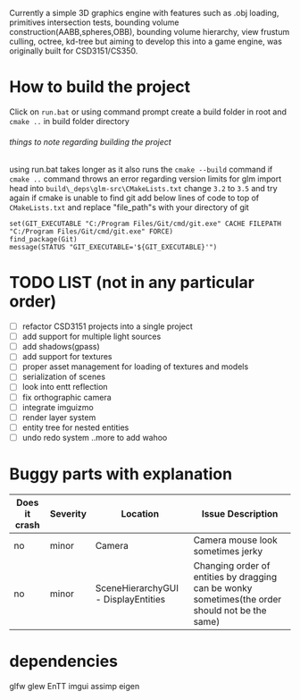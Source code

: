 Currently a simple 3D graphics engine with features such as .obj loading, primitives intersection tests, bounding volume construction(AABB,spheres,OBB), bounding volume hierarchy, view frustum culling, octree, kd-tree but aiming to develop this into a game engine, was originally built for CSD3151/CS350.

# How to build the project
Click on `run.bat` or using command prompt create a build folder in root and `cmake ..` in build folder directory

###### things to note regarding building the project
using run.bat takes longer as it also runs the `cmake --build` command
if `cmake ..` command throws an error regarding version limits for glm import 
    head into `build\_deps\glm-src\CMakeLists.txt` change `3.2` to `3.5` and try again 
if cmake is unable to find git
    add below lines of code to top of `CMakeLists.txt` and replace "file_path"s with your directory of git 
```
set(GIT_EXECUTABLE "C:/Program Files/Git/cmd/git.exe" CACHE FILEPATH "C:/Program Files/Git/cmd/git.exe" FORCE)
find_package(Git)
message(STATUS "GIT_EXECUTABLE='${GIT_EXECUTABLE}'")
```

# TODO LIST (not in any particular order)
- [ ] refactor CSD3151 projects into a single project
- [ ] add support for multiple light sources
- [ ] add shadows(gpass)
- [ ] add support for textures
- [ ] proper asset management for loading of textures and models
- [ ] serialization of scenes
- [ ] look into entt reflection
- [ ] fix orthographic camera 
- [ ] integrate imguizmo
- [ ] render layer system 
- [ ] entity tree for nested entities
- [ ] undo redo system
..more to add wahoo

# Buggy parts with explanation 
| Does it crash | Severity | Location                            | Issue Description                                                                                        |
| ------------- | -------- | ----------------------------------- | -------------------------------------------------------------------------------------------------------- |
| no            | minor    | Camera                              | Camera mouse look sometimes jerky                                                                        | 
| no            | minor    | SceneHierarchyGUI - DisplayEntities | Changing order of entities by dragging can be wonky sometimes(the order should not be the same)          | 

# dependencies
glfw
glew
EnTT
imgui
assimp
eigen
